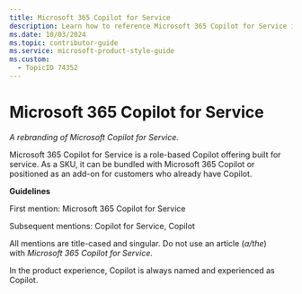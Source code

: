 ```yaml
---
title: Microsoft 365 Copilot for Service
description: Learn how to reference Microsoft 365 Copilot for Service in your documentation. Follow guidelines for first and subsequent mentions, ensuring consistent and correct usage.
ms.date: 10/03/2024
ms.topic: contributor-guide
ms.service: microsoft-product-style-guide
ms.custom:
  - TopicID 74352
---
```



# Microsoft 365 Copilot for Service

*A rebranding of Microsoft Copilot for Service.*  

Microsoft 365 Copilot for Service is a role-based Copilot offering built for service. As a SKU, it can be bundled with Microsoft 365 Copilot or positioned as an add-on for customers who already have Copilot.

**Guidelines**

First mention: Microsoft 365 Copilot for Service  

Subsequent mentions: Copilot for Service, Copilot  

All mentions are title-cased and singular. Do not use an article (*a/the*) with *Microsoft 365 Copilot for Service.* 
 
In the product experience, Copilot is always named and experienced as Copilot.

